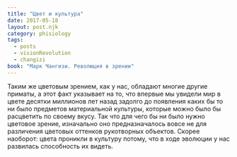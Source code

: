 ```yaml
---
title: "Цвет и культура"
date: 2017-05-18
layout: post.njk
category: phisiology
tags:
  - posts
  - visionRevolution
  - changizi
book: "Марк Чангизи. Революция в зрении"
---
```


Таким же цветовым зрением, как у нас, обладают многие другие приматы, а этот факт указывает на то, что впервые мы увидели мир в цвете десятки миллионов лет назад задолго до появления каких бы то ни было предметов материальной культуры, которые можно было бы расцветить по своему вкусу. Так что для чего бы ни было нужно цветовое зрение, изначально оно предназначалось вовсе не для различения цветовых оттенков рукотворных объектов. Скорее наоборот: цвета проникли в культуру потому, что в ходе эволюции у нас развилась способность их видеть.
